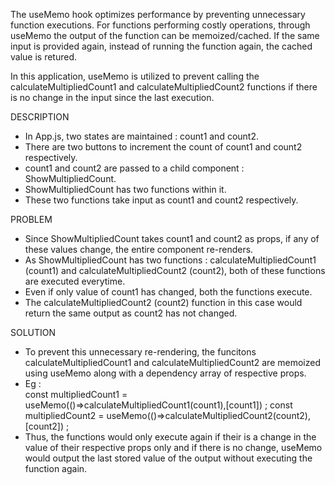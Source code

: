 The useMemo hook optimizes performance by preventing unnecessary function executions. For functions performing costly operations, through useMemo the output of the function can be memoized/cached. If the same input is provided again, instead of running the function again, the cached value is retured. 

In this application, useMemo is utilized to prevent calling the calculateMultipliedCount1 and calculateMultipliedCount2 functions if there is no change in the input since the last execution.

DESCRIPTION

- In App.js, two states are maintained : count1 and count2. 
- There are two buttons to increment the count of count1 and count2 respectively.
- count1 and count2 are passed to a child component : ShowMultipliedCount. 
- ShowMultipliedCount has two functions within it. 
- These two functions take input as count1 and count2 respectively.

PROBLEM

- Since ShowMultipliedCount takes count1 and count2 as props, if any of these values change, the entire component re-renders.
- As ShowMultipliedCount has two functions : calculateMultipliedCount1 (count1) and calculateMultipliedCount2 (count2), both of these functions are executed everytime.
- Even if only value of count1 has changed, both the functions execute. 
- The calculateMultipliedCount2 (count2) function in this case would return the same output as count2 has not changed. 

SOLUTION

- To prevent this unnecessary re-rendering, the funcitons calculateMultipliedCount1 and calculateMultipliedCount2 are memoized using useMemo along with a dependency array of respective props.
- Eg :   
  const multipliedCount1 = useMemo(()=>calculateMultipliedCount1(count1),[count1]) ;
  const multipliedCount2 = useMemo(()=>calculateMultipliedCount2(count2),[count2]) ;
- Thus, the functions would only execute again if their is a change in the value of their respective props only and if there is no change, useMemo would output the last stored value of the output without executing the function again.

